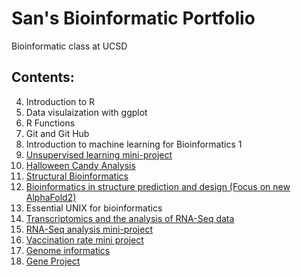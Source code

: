 # San's Bioinformatic Portfolio
Bioinformatic class at UCSD

## Contents: 

4. Introduction to R 
5. Data visulaization with ggplot 
6. R Functions 
7. Git and Git Hub 
8. Introduction to machine learning for Bioinformatics 1 
9. [Unsupervised learning mini-project](https://github.com/kluc1/bggn213/blob/main/class09/Class09/class09miniproject.md)
10. [Halloween Candy Analysis](https://github.com/kluc1/bggn213/blob/main/class09/Class09/Class09miniprojectcandy.Rmd)
11. [Structural Bioinformatics](https://github.com/kluc1/bggn213/blob/main/Class10/Class11.md)
12. [Bioinformatics in structure prediction and design (Focus on new AlphaFold2)](https://github.com/kluc1/bggn213/blob/main/Class10/class12.md)
13. Essential UNIX for bioinformatics
15. [Transcriptomics and the analysis of RNA-Seq data](https://github.com/kluc1/bggn213/blob/main/Class15/Class15_RNAseq.md)
16. [RNA-Seq analysis mini-project](https://github.com/kluc1/bggn213/blob/main/Class15/Class15_RNAseq.md)
17. [Vaccination rate mini project](https://github.com/kluc1/bggn213/blob/main/Class17/Class17_vaccine.md)
19. [Genome informatics](https://github.com/kluc1/bggn213/blob/main/class18/Genetic_informatic.md)
20. [Gene Project](https://github.com/kluc1/bggn213/blob/main/Favorite_gene_assignment/Favoritegene.md)
